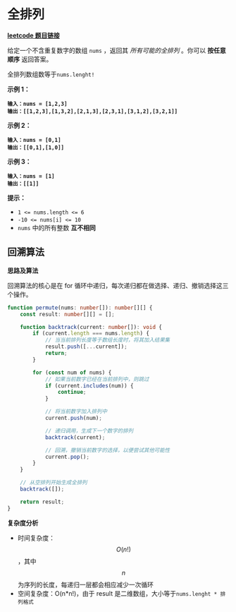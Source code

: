# 全排列

[**leetcode 题目链接**](https://leetcode.cn/problems/permutations/description/)

给定一个不含重复数字的数组 `nums` ，返回其 _所有可能的全排列_ 。你可以 **按任意顺序** 返回答案。

全排列数组数等于`nums.lenght!`

**示例 1：**

<pre><code><strong>输入：nums = [1,2,3]
</strong><strong>输出：[[1,2,3],[1,3,2],[2,1,3],[2,3,1],[3,1,2],[3,2,1]]
</strong></code></pre>

**示例 2：**

<pre><code><strong>输入：nums = [0,1]
</strong><strong>输出：[[0,1],[1,0]]
</strong></code></pre>

**示例 3：**

<pre><code><strong>输入：nums = [1]
</strong><strong>输出：[[1]]
</strong></code></pre>

**提示：**

* `1 <= nums.length <= 6`
* `-10 <= nums[i] <= 10`
* `nums` 中的所有整数 **互不相同**

## 回溯算法

**思路及算法**

回溯算法的核心是在 for 循环中递归，每次递归都在做选择、递归、撤销选择这三个操作。

```typescript
function permute(nums: number[]): number[][] {
    const result: number[][] = [];

    function backtrack(current: number[]): void {
        if (current.length === nums.length) {
            // 当当前排列长度等于数组长度时，将其加入结果集
            result.push([...current]);
            return;
        }

        for (const num of nums) {
            // 如果当前数字已经在当前排列中，则跳过
            if (current.includes(num)) {
                continue;
            }

            // 将当前数字加入排列中
            current.push(num);

            // 递归调用，生成下一个数字的排列
            backtrack(current);

            // 回溯，撤销当前数字的选择，以便尝试其他可能性
            current.pop();
        }
    }

    // 从空排列开始生成全排列
    backtrack([]);

    return result;
}
```

**复杂度分析**

* 时间复杂度：$$O(n!)$$，其中 $$n$$ 为序列的长度，每递归一层都会相应减少一次循环
* 空间复杂度：O(n\*n!)，由于 result 是二维数组，大小等于`nums.lenght * 排列格式`

